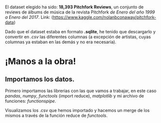 
El dataset elegido ha sido: **18,393 Pitchfork Reviews**, un conjunto de reviews de álbums de música de la revista Pitchfork *de Enero del año 1999 a Enero del 2017*.
Link: (https://www.kaggle.com/nolanbconaway/pitchfork-data)

Dado que el dataset estaba en formato **.sqlite**, he tenido que descargarlo y convertir en *.csv* las diferentes columnas (a excepción de artistas, cuyas columnas ya estaban en las demás y no era necesaria).


# ¡Manos a la obra!

## Importamos los datos.

Primero importamos las librerias con las que vamos a trabajar, en este caso *pandas*, *numpy*, *functools* (import reduce), *matplotlib* y mi archivo de funciones: *functionspipe*.

Visualizamos los .csv que hemos importado y hacemos un merge de los mismos a través de la función reduce de *functools*.